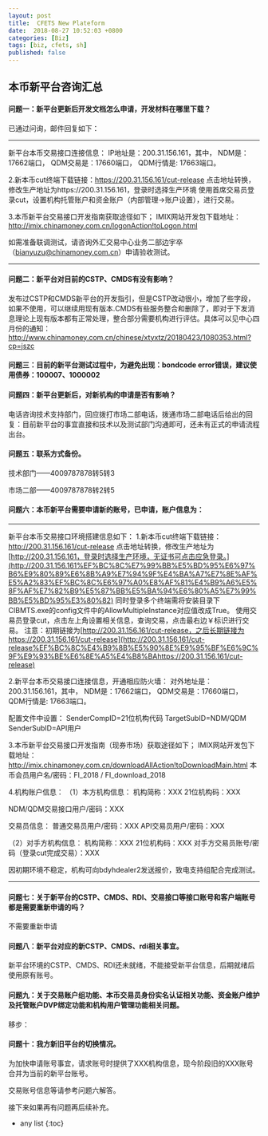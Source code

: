 ```yaml
---
layout: post
title:  CFETS New Plateform
date:  2018-08-27 10:52:03 +0800
categories: [Biz]
tags: [biz, cfets, sh]
published: false
---
```


## 本币新平台咨询汇总

#### 问题一：新平台更新后开发文档怎么申请，开发材料在哪里下载？

已通过问询，邮件回复如下：

------

新平台本币交易接口连接信息：
IP地址是：200.31.156.161，其中，
NDM是：17662端口，
QDM交易是：17660端口，
QDM行情是: 17663端口。

2.新本币cut终端下载链接：https://200.31.156.161/cut-release
点击地址转换，修改生产地址为https://200.31.156.161，登录时选择生产环境
使用首席交易员登录cut，设置机构托管账户和资金账户（内部管理->账户设置），进行交易。

3.本币新平台交易接口开发指南获取途径如下；
IMIX网站开发包下载地址：http://imix.chinamoney.com.cn/logonAction!toLogon.html

如需准备联调测试，请咨询外汇交易中心业务二部边宇卒 （[bianyuzu@chinamoney.com.cn](mailto:bianyuzu@chinamoney.com.cn)）申请验收测试。

------

#### 问题二：新平台对目前的CSTP、CMDS有没有影响？

发布过CSTP和CMDS新平台的开发指引，但是CSTP改动很小，增加了些字段，如果不使用，可以继续用现有版本.CMDS有些服务整合和删除了，即对于下发消息理论上现有版本都有正常处理，整合部分需要机构进行评估。具体可以见中心四月份的通知：http://www.chinamoney.com.cn/chinese/xtyxtz/20180423/1080353.html?cp=jszc

#### 问题三：目前的新平台测试过程中，为避免出现：bondcode error错误，建议使用债券：100007、1000002

#### 问题四：新平台更新后，对新机构的申请是否有影响？

电话咨询技术支持部门，回应拨打市场二部电话，拨通市场二部电话后给出的回复：目前新平台的事宜直接和技术以及测试部门沟通即可，还未有正式的申请流程出台。

#### 问题五：联系方式备份。

技术部门——4009787878转5转3

市场二部——4009787878转2转5

#### 问题六：本币新平台需要申请新的账号，已申请，账户信息为：

------

新平台本币交易接口环境搭建信息如下：
1.新本币cut终端下载链接：<http://200.31.156.161/cut-release>
点击地址转换，修改生产地址为[http://200.31.156.161，登录时选择生产环境，无证书可点击应急登录。](http://200.31.156.161%EF%BC%8C%E7%99%BB%E5%BD%95%E6%97%B6%E9%80%89%E6%8B%A9%E7%94%9F%E4%BA%A7%E7%8E%AF%E5%A2%83%EF%BC%8C%E6%97%A0%E8%AF%81%E4%B9%A6%E5%8F%AF%E7%82%B9%E5%87%BB%E5%BA%94%E6%80%A5%E7%99%BB%E5%BD%95%E3%80%82)
同时登录多个终端需将安装目录下CIBMTS.exe的config文件中的AllowMultipleInstance对应值改成True。
使用交易员登录cut，点击左上角设置相关信息，查询交易，点击最右边￥标识进行交易。
注意：初期链接为[http://200.31.156.161/cut-release，之后长期链接为https://200.31.156.161/cut-release](http://200.31.156.161/cut-release%EF%BC%8C%E4%B9%8B%E5%90%8E%E9%95%BF%E6%9C%9F%E9%93%BE%E6%8E%A5%E4%B8%BAhttps://200.31.156.161/cut-release)

2.新平台本币交易接口连接信息，开通相应防火墙：
对外地址是：200.31.156.161，其中，
NDM是：17662端口，
QDM交易是：17660端口，
QDM行情是: 17663端口。

配置文件中设置：
SenderCompID=21位机构代码
TargetSubID=NDM/QDM
SenderSubID=API用户

3.本币新平台交易接口开发指南（现券市场）获取途径如下；
IMIX网站开发包下载地址：<http://imix.chinamoney.com.cn/downloadAllAction!toDownloadMain.html>
本币会员用户名/密码：FI_2018 / FI_download_2018

4.机构账户信息：
（1）本方机构信息：
机构简称：XXX
21位机构码：XXX

NDM/QDM交易接口用户/密码：XXX

交易员信息：
普通交易员用户/密码：XXX
API交易员用户/密码：XXX

（2）对手方机构信息：
机构简称：XXX
21位机构码：XXX
对手方交易员账号/密码（登录cut完成交易）：XXX

因初期环境不稳定，机构可向bdyhdealer2发送报价，致电支持组配合完成测试。

------

#### 问题七：关于新平台的CSTP、CMDS、RDI、交易接口等接口账号和客户端账号都是需要重新申请的吗？

不需要重新申请

#### 问题八：新平台对应的新CSTP、CMDS、rdi相关事宜。

新平台环境的CSTP、CMDS、RDI还未就绪，不能接受新平台信息，后期就绪后使用原有账号。

#### 问题九：关于交易账户组功能、本币交易员身份实名认证相关功能、资金账户维护及托管账户DVP绑定功能和机构用户管理功能相关问题。

移步：

[其他问题解答]: https://mp.weixin.qq.com/s?__biz=MzIxODA3NDM1NA==&amp;mid=2247484179&amp;idx=1&amp;sn=5567660c1c37c7da7929eaba31176304&amp;chksm=97f15e8ea086d798f9b55849a8518cced0dd4cc78a3d961a181a0bb2df0275196f845bdee67f&amp;mpshare=1&amp;scene=23&amp;srcid=0822vzqt51na9c9rqSy3eo4e#rd

#### 问题十：我方新旧平台的切换情况。

为加快申请账号事宜，请求账号时提供了XXX机构信息，现今阶段旧的XXX账号合并为当前的新平台账号。

交易账号信息等请参考问题六解答。

接下来如果再有问题再后续补充。


* any list
{:toc}